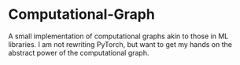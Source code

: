 # Computational-Graph
A small implementation of computational graphs akin to those in ML libraries. I am not rewriting PyTorch, but want to get my hands on the abstract power of the computational graph. 
